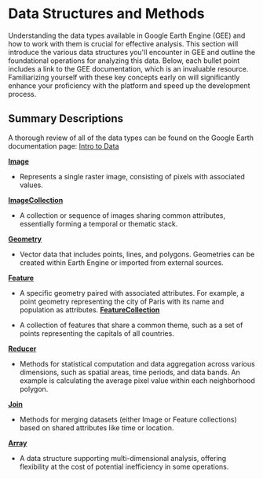 # Data Structures and Methods
Understanding the data types available in Google Earth Engine (GEE) and how to work with them is crucial for effective analysis. This section will introduce the various data structures you'll encounter in GEE and outline the foundational operations for analyzing this data. Below, each bullet point includes a link to the GEE documentation, which is an invaluable resource. Familiarizing yourself with these key concepts early on will significantly enhance your proficiency with the platform and speed up the development process. 

## Summary Descriptions
A thorough review of all of the data types can be found on the Google Earth documentation page: [Intro to Data](https://developers.google.com/earth-engine/guides)

**[Image](https://developers.google.com/earth-engine/guides/image_overview)**

  - Represents a single raster image, consisting of pixels with associated values.

**[ImageCollection](https://developers.google.com/earth-engine/guides/ic_creating)**

  - A collection or sequence of images sharing common attributes, essentially forming a temporal or thematic stack.

**[Geometry](https://developers.google.com/earth-engine/guides/geometries)**

  - Vector data that includes points, lines, and polygons. Geometries can be created within Earth Engine or imported from external sources.

**[Feature](https://developers.google.com/earth-engine/guides/features)**

  -  A specific geometry paired with associated attributes. For example, a point geometry representing the city of Paris with its name and population as attributes.
**[FeatureCollection](https://developers.google.com/earth-engine/guides/feature_collections)**

  - A collection of features that share a common theme, such as a set of points representing the capitals of all countries.
  
**[Reducer](https://developers.google.com/earth-engine/guides/reducers_intro)**

  - Methods for statistical computation and data aggregation across various dimensions, such as spatial areas, time periods, and data bands. An example is calculating the average pixel value within each neighborhood polygon.
  
**[Join](https://developers.google.com/earth-engine/guides/joins_intro)**

  - Methods for merging datasets (either Image or Feature collections) based on shared attributes like time or location.
  
**[Array](https://developers.google.com/earth-engine/guides/arrays_intro)**

  - A data structure supporting multi-dimensional analysis, offering flexibility at the cost of potential inefficiency in some operations.
